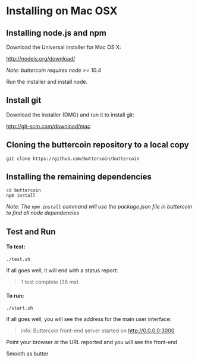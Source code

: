 Installing on Mac OSX
=====================


Installing node.js and npm
---

Download the Universal installer for Mac OS X:

http://nodejs.org/download/

_Note: buttercoin requires node >= 10.4_

Run the installer and install node.

Install git
---

Download the installer (DMG) and run it to install git:

http://git-scm.com/download/mac

Cloning the buttercoin repository to a local copy
-------------------------------------------------

    git clone https://github.com/buttercoin/buttercoin

Installing the remaining dependencies 
-------------------------------------

    cd buttercoin
    npm install 

_Note: The `npm install` command will use the package.json file in buttercoin to find all node dependencies_

Test and Run
------------

#### To test:

    ./test.sh

If all goes well, it will end with a status report:

>  1 test complete (36 ms)

#### To run:

    ./start.sh

If all goes well, you will see the address for the main user interface:

>info: Buttercoin front-end server started on http://0.0.0.0:3000

Point your browser at the URL reported and you will see the front-end

Smooth as butter